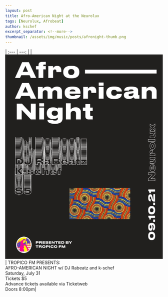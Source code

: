 ```yaml
---
layout: post
title: Afro-American Night at the Neurolux
tags: [Neurolux, Afrobeat]
author: kschef
excerpt_separator: <!--more-->
thumbnail: /assets/img/music/posts/afronight-thumb.png
---
```


| :--- | ---: |
| ![](/assets/img/music/posts/afronight.png) | TROPICO FM PRESENTS: <br> AFRO-AMERICAN NIGHT w/ DJ Rabeatz and k-schef <br> Saturday, July 31 <br> Tickets $5<br>Advance tickets available via Ticketweb <br> Doors 8:00pm|
